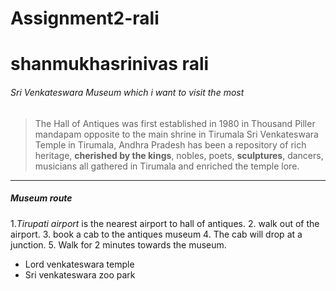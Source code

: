 # Assignment2-rali
# shanmukhasrinivas rali
###### Sri Venkateswara Museum which i want to visit the most
> The Hall of Antiques was first established in 1980 in Thousand Piller mandapam opposite to the main shrine in Tirumala Sri Venkateswara Temple in Tirumala, Andhra Pradesh has been a repository of rich heritage, **cherished by the kings**, nobles, poets, __sculptures__, dancers, musicians all gathered in Tirumala and enriched the temple lore.
***
##### Museum route
1.*Tirupati airport* is the nearest airport to hall of antiques.
2. walk out of the airport.
3. book a cab to the antiques museum
4. The cab will drop at a junction.
5. Walk for 2 minutes towards the museum.
* Lord venkateswara temple
* Sri venkateswara zoo park